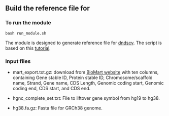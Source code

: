 ## Build the reference file for 

### To run the module
```
bash run_module.sh
```

The module is designed to generate reference file for [dndscv](https://github.com/im3sanger/dndscv). The script is based on this [tutorial](http://htmlpreview.github.io/?http://github.com/im3sanger/dndscv/blob/master/vignettes/buildref.html). 

### Input files
* mart_export.txt.gz: download from [BioMart website](https://www.ensembl.org/biomart/martview/) with ten columns, containing Gene stable ID, Protein stable ID, Chromosome/scaffold name, Strand, Gene name, CDS Length, Genomic coding start, Genomic coding end, CDS start, and CDS end.

* hgnc_complete_set.txt: File to liftover gene symbol from hg19 to hg38. 

* hg38.fa.gz: Fasta file for GRCh38 genome.



